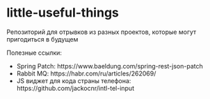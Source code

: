 # little-useful-things

Репозиторий для отрывков из разных проектов, которые могут пригодиться в будущем

Полезные ссылки:

<ul>
<li>Spring Patch: https://www.baeldung.com/spring-rest-json-patch</li>
<li>Rabbit MQ: https://habr.com/ru/articles/262069/</li>
<li>JS виджет для кода страны телефона: https://github.com/jackocnr/intl-tel-input</li>
</ul>
